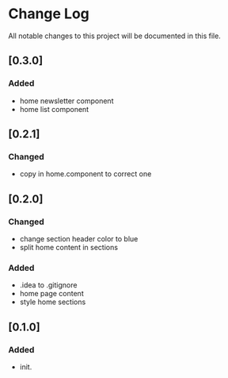 # Change Log
All notable changes to this project will be documented in this file.

## [0.3.0]
### Added
- home newsletter component
- home list component

## [0.2.1]
### Changed
- copy in home.component to correct one

## [0.2.0]
### Changed
- change section header color to blue
- split home content in sections

### Added
- .idea to .gitignore
- home page content
- style home sections

## [0.1.0]
### Added
- init.
